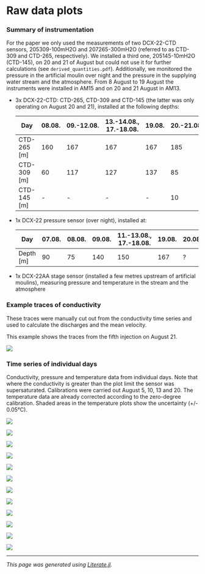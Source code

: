# Raw data plots

### Summary of instrumentation

For the paper we only used the measurements of two DCX-22-CTD sensors, 205309-100mH2O and 207265-300mH2O (referred to as CTD-309 and CTD-265, respectively).
We installed a third one, 205145-10mH2O (CTD-145), on 20 and 21 of August but could not use it for further calculations (see `derived_quantities.pdf`).
Additionally, we monitored the pressure in the artificial moulin over night and the pressure in the supplying water stream and the atmosphere.
From 8 August to 19 August the instruments were installed in AM15 and on 20 and 21 August in AM13.

- 3x DCX-22-CTD: CTD-265, CTD-309 and CTD-145 (the latter was only operating on August 20 and 21), installed at the following depths:


  | Day         | 08.08. | 09.-12.08. | 13.-14.08., 17.-18.08. | 19.08. | 20.-21.08. |
  |------------ | ------ |------------| ---------------------- | ------ | ---------- |
  | CTD-265 [m] |    160 |        167 |                    167 |    167 |        185 |
  | CTD-309 [m] |     60 |        117 |                    127 |    137 |         85 |
  | CTD-145 [m] |      - |          - |                      - |      - |         10 |


- 1x DCX-22 pressure sensor (over night), installed at:

  | Day       | 07.08. | 08.08. | 09.08. | 11.-13.08., 17.-18.08. | 19.08. | 20.08. |
  |---------- | ------ |--------| ------ | ---------------------- | ------ | ------ |
  | Depth [m] |     90 |     75 |    140 |                    150 |    167 |      ? |


- 1x DCX-22AA stage sensor (installed a few metres upstream of artificial moulins), measuring pressure and temperature in the stream and the atmosphere


### Example traces of conductivity

These traces were manually cut out from the conductivity time series and used to calculate the discharges and the mean velocity.

This example shows the traces from the fifth injection on August 21.

![](figures/3052190311.png)

### Time series of individual days

Conductivity, pressure and temperature data from individual days. Note that where the conductivity is greater than the plot limit the sensor was supersaturated.
Calibrations were carried out August 5, 10, 13 and 20.
The temperature data are already corrected according to the zero-degree calibration.
Shaded areas in the temperature plots show the uncertainty (+/- 0.05°C).

![](figures/3272680509.png)

![](figures/2508209412.png)

![](figures/2614514159.png)

![](figures/2018449508.png)

![](figures/790983024.png)

![](figures/3635933926.png)

![](figures/3227497452.png)

![](figures/3384357790.png)

![](figures/1460573234.png)

![](figures/3954016904.png)

![](figures/3124092723.png)

![](figures/1614324825.png)

---

*This page was generated using [Literate.jl](https://github.com/fredrikekre/Literate.jl).*

